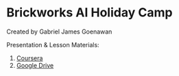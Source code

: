 # Brickworks AI Holiday Camp

Created by Gabriel James Goenawan

Presentation & Lesson Materials:<br>
1. [Coursera](https://www.coursera.org/learn/uol-machine-learning-for-all)
2. [Google Drive](https://drive.google.com/drive/folders/1-zP82Sd-J966NUC15r5ru9240bs6tneR?usp=sharing)
